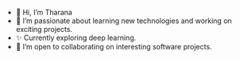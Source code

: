 - 👋 Hi, I’m Tharana
- 🚀 I’m passionate about learning new technologies and working on exciting projects.
- ✨ Currently exploring deep learning.
- 💞️ I’m open to collaborating on interesting software projects.

<!---
Xenowa/Xenowa is a ✨ special ✨ repository because its `README.md` (this file) appears on your GitHub profile.
You can click the Preview link to take a look at your changes.
--->

